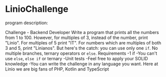 # LinioChallenge
program description:

Challenge - Backend Developer
Write a program that prints all the numbers from 1 to 100. However, for
multiples of 3, instead of the number, print "Linio". For multiples of 5 print
"IT". For numbers which are multiples of both 3 and 5, print "Linianos".
But here's the catch: you can use only one `if`. No multiple branches, ternary
operators or `else`.
Requirements
-1 if
-You can't use `else`, `else if` or ternary
-Unit tests
-Feel free to apply your SOLID knowledge
-You can write the challenge in any language you want. Here at Linio we are big fans of PHP, Kotlin and TypeScript 
